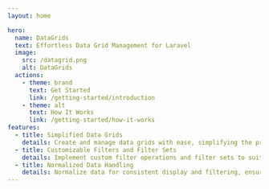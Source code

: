 ```yaml
---
layout: home

hero:
  name: DataGrids
  text: Effortless Data Grid Management for Laravel
  image:
    src: /datagrid.png
    alt: DataGrids
  actions:
    - theme: brand
      text: Get Started
      link: /getting-started/introduction
    - theme: alt
      text: How It Works
      link: /getting-started/how-it-works
features:
  - title: Simplified Data Grids
    details: Create and manage data grids with ease, simplifying the process of displaying and filtering data in Laravel applications.
  - title: Customizable Filters and Filter Sets
    details: Implement custom filter operations and filter sets to suit your database's syntax and enhance data management capabilities.
  - title: Normalized Data Handling
    details: Normalize data for consistent display and filtering, ensuring seamless integration with front-end applications.
---
```


